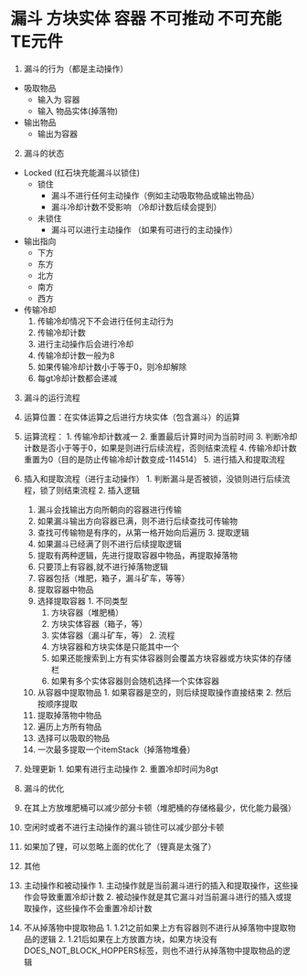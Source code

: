 # 漏斗 方块实体 容器 不可推动 不可充能 TE元件

1. 漏斗的行为（都是主动操作）
   
  - 吸取物品
    - 输入为 容器
    - 输入 物品实体(掉落物)
  - 输出物品
    - 输出为容器
2. 漏斗的状态
  - Locked (红石块充能漏斗以锁住)
    - 锁住 
      - 漏斗不进行任何主动操作（例如主动吸取物品或输出物品）
      - 漏斗冷却计数不受影响 （冷却计数后续会提到）
    - 未锁住
      - 漏斗可以进行主动操作 （如果有可进行的主动操作）
  - 输出指向 
    - 下方
    - 东方
    - 北方
    - 南方
    - 西方
  - 传输冷却 
    1. 传输冷却情况下不会进行任何主动行为
    2. 传输冷却计数
      1. 进行主动操作后会进行冷却
      2. 传输冷却计数一般为8
      3. 如果传输冷却计数小于等于0，则冷却解除
      4. 每gt冷却计数都会递减

3. 漏斗的运行流程

  1. 运算位置：在实体运算之后进行方块实体（包含漏斗）的运算
  2. 运算流程：
    1. 传输冷却计数减一
    2. 重置最后计算时间为当前时间
    3. 判断冷却计数是否小于等于0，如果是则进行后续流程，否则结束流程
    4. 传输冷却计数重置为0（目的是防止传输冷却计数变成-114514）
    5. 进行插入和提取流程
  3. 插入和提取流程（进行主动操作）
    1. 判断漏斗是否被锁，没锁则进行后续流程，锁了则结束流程
    2. 插入逻辑
      1. 漏斗会找输出方向所朝向的容器进行传输
      2. 如果漏斗输出方向容器已满，则不进行后续查找可传输物
      3. 查找可传输物是有序的，从第一格开始向后遍历
    3. 提取逻辑
      1. 如果漏斗已经满了则不进行后续提取逻辑
      2. 提取有两种逻辑，先进行提取容器中物品，再提取掉落物
        1. 只要顶上有容器,就不进行掉落物逻辑
        2. 容器包括（堆肥，箱子，漏斗矿车，等等）
      3. 提取容器中物品
        1. 选择提取容器
          1. 不同类型
            1. 方块容器（堆肥桶）
            2. 方块实体容器（箱子，等）
            3. 实体容器（漏斗矿车，等）
          2. 流程
            1. 方块容器和方块实体是只能其中一个
            2. 如果还能搜索到上方有实体容器则会覆盖方块容器或方块实体的存储栏
            3. 如果有多个实体容器则会随机选择一个实体容器
        2. 从容器中提取物品
          1. 如果容器是空的，则后续提取操作直接结束
          2. 然后按顺序提取
      4. 提取掉落物中物品
        1. 遍历上方所有物品
        2. 选择可以吸取的物品
        3. 一次最多提取一个itemStack（掉落物堆叠）
  4. 处理更新
    1. 如果有进行主动操作
    2. 重置冷却时间为8gt

4. 漏斗的优化
  1. 在其上方放堆肥桶可以减少部分卡顿（堆肥桶的存储格最少，优化能力最强）
  2. 空闲时或者不进行主动操作的漏斗锁住可以减少部分卡顿
  3. 如果加了锂，可以忽略上面的优化了（锂真是太强了）
5. 其他
  1. 主动操作和被动操作
    1. 主动操作就是当前漏斗进行的插入和提取操作，这些操作会导致重置冷却计数
    2. 被动操作就是其它漏斗对当前漏斗进行的插入或提取操作，这些操作不会重置冷却计数
  2. 不从掉落物中提取物品
    1. 1.21之前如果上方有容器则不进行从掉落物中提取物品的逻辑
    2. 1.21后如果在上方放置方块，如果方块没有DOES_NOT_BLOCK_HOPPERS标签，则也不进行从掉落物中提取物品的逻辑